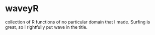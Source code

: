 # waveyR
collection of R functions of no particular domain that I made. Surfing is great, so I rightfully put wave in the title.
